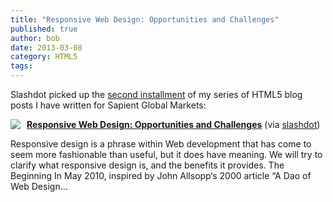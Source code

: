 ```yaml
---
title: "Responsive Web Design: Opportunities and Challenges"
published: true
author: bob
date: 2013-03-08
category: HTML5
tags:
---
```


Slashdot picked up the <a href="http://gmblog.sapient.com/?p=1243" title="Responsive Web Design">second installment</a> of my series of HTML5 blog posts I have written for Sapient Global Markets:

<span class="more"></span>

<div class="rpuEmbedCode">
<div class="rpuArticle rpuRepost-6eb0ddbf041fbb7d07390abfb019305e-top" style="margin:0;padding:0;">
<script src="https://1.rp-api.com/rjs/repost-article.js?3" type="text/javascript" data-cfasync="false"></script><a href="http://s.tt/1AGFr" class="rpuThumb" rel="norewrite"><img src="//img.1.rp-api.com/thumb/4534931" style="float:left;margin-right:10px;" /></a><a href="http://s.tt/1AGFr" class="rpuTitle" rel="norewrite"><strong>Responsive Web Design: Opportunities and Challenges</strong></a> (via <a href="http://s.tt/1AGFr" class="rpuHost" rel="norewrite">slashdot</a>)<p class="rpuSnip">
Responsive design is a phrase within Web development that has come to seem more fashionable than useful, but it does have meaning. We will try to clarify what responsive design is, and the benefits it provides. The Beginning In May 2010, inspired by&nbsp;John Allsopp‘s 2000 article “A Dao of Web Design&hellip;
</p>
</div>
<div style="display: none;" class="rpuBrk"><!-- put the "tease", "jump" or "more" break here --><!--more--><!--break--><hr class="at-page-break" /></div>
<div class="rpuArticle rpuRepostMain rpuRepost-6eb0ddbf041fbb7d07390abfb019305e-bottom" style="display:none;">&nbsp;</div>
<div style="display: none;"><!-- How to customize this embed: http://www.repost.us/article-preview/#!shash=6eb0ddbf041fbb7d07390abfb019305e --></div>
</div>